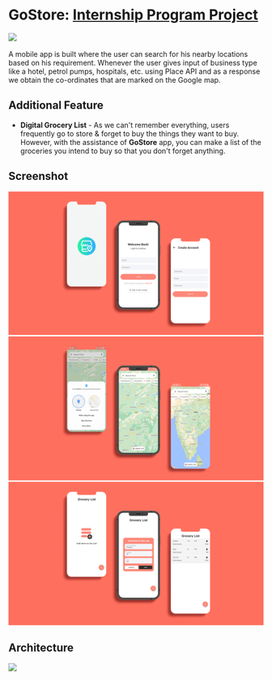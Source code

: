 GoStore: [Internship Program Project](https://github.com/smartinternz02/SPSGP-65269-Virtual-Internship---Android-Application-Development-Using-Kotlin)
==================================

![](https://github.com/noobshubham/GoStore/blob/master/preview/mockups/banner.png)

A mobile app is built where the user can search for his nearby locations based on his requirement. Whenever the user gives input of business type like a hotel, petrol pumps, hospitals, etc. using Place API and as a response we obtain the co-ordinates that are marked on the Google map.

Additional Feature
------------

- <b>Digital Grocery List</b> - As we can't remember everything, users frequently go to store & forget to buy the things they want to buy. However, with the assistance of <b>GoStore</b> app, you can make a list of the groceries you intend to buy so that you don't forget anything.


Screenshot
------------
  
![](https://github.com/noobshubham/GoStore/blob/master/preview/mockups/registration.png)
![](https://github.com/noobshubham/GoStore/blob/master/preview/mockups/map_part.png)
![](https://github.com/noobshubham/GoStore/blob/master/preview/mockups/grocery%20list.png)


Architecture
------------

![](https://i.postimg.cc/QtD6LhRL/download.png)



  

